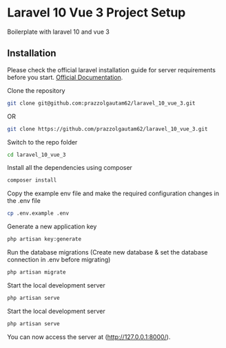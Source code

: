 
# Laravel 10 Vue 3 Project Setup 
Boilerplate with laravel 10 and vue 3

## Installation
Please check the official laravel installation guide for server requirements before you start. [Official Documentation](https://laravel.com/docs/10.x).

Clone the repository
```bash
git clone git@github.com:prazzolgautam62/laravel_10_vue_3.git
```
OR
```bash
git clone https://github.com/prazzolgautam62/laravel_10_vue_3.git
```
Switch to the repo folder
```bash
cd laravel_10_vue_3
```
Install all the dependencies using composer
```bash
composer install
```
Copy the example env file and make the required configuration changes in the .env file
```bash
cp .env.example .env
```
Generate a new application key
```bash
php artisan key:generate
```
Run the database migrations (Create new database & set the database connection in .env before migrating)
```bash
php artisan migrate
```
Start the local development server
```bash
php artisan serve
```
Start the local development server
```bash
php artisan serve
```
You can now access the server at (http://127.0.0.1:8000/).
